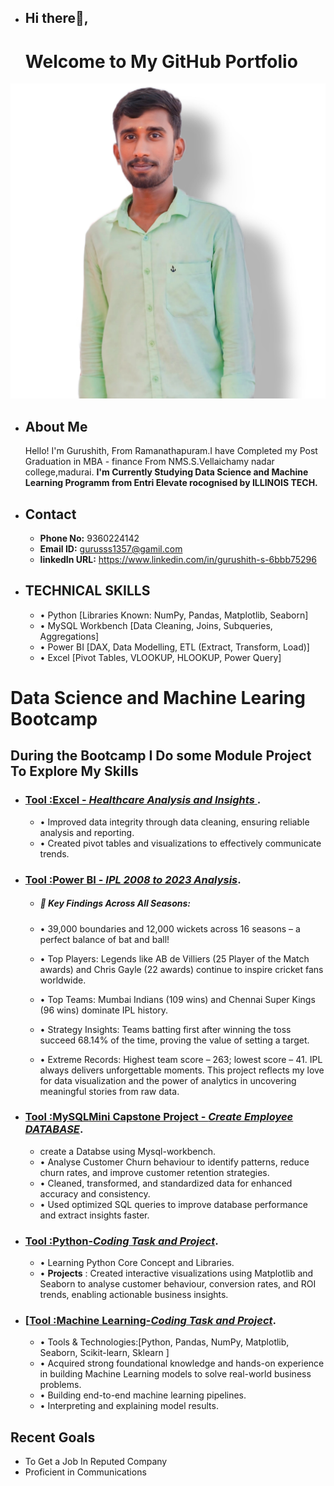 - ## Hi there👋, 
  # Welcome to My GitHub Portfolio
 ![Gurushith](https://github.com/Gurudsml/Gurudsml/blob/main/Gurus.jpg)
- ## About Me
  Hello! I'm Gurushith, From Ramanathapuram.I have Completed my Post Graduation in MBA - finance From NMS.S.Vellaichamy nadar college,madurai.
 **I'm Currently Studying Data Science and Machine Learning Programm from Entri Elevate rocognised by ILLINOIS TECH.** 
- ## Contact
  - **Phone No:** 9360224142
  - **Email ID:** gurusss1357@gamil.com
  - **linkedIn URL:** https://www.linkedin.com/in/gurushith-s-6bbb75296
- ## TECHNICAL SKILLS
   - •	Python [Libraries Known: NumPy, Pandas, Matplotlib, Seaborn]
   - •	MySQL Workbench [Data Cleaning, Joins, Subqueries, Aggregations]
   - •	Power BI [DAX, Data Modelling, ETL (Extract, Transform, Load)]
   - •	Excel [Pivot Tables, VLOOKUP, HLOOKUP, Power Query]

# Data Science and Machine Learing Bootcamp
 ## During the Bootcamp I Do some Module Project To Explore My Skills
- ### [Tool :**Excel** - *Healthcare Analysis and Insights* ](https://github.com/Gurudsml/Excel-Healthcae-Insights).
     - •	Improved data integrity through data cleaning, ensuring reliable analysis and reporting.
     - •	Created pivot tables and visualizations to effectively communicate trends.
 
- ### [Tool :**Power BI** - *IPL 2008 to 2023 Analysis*](https://github.com/Gurudsml/Power-BI---Projects/blob/main/Gurushith%20Cricket%20DB..pbix).
     - ##### 🎯 Key Findings Across All Seasons:

     - • 39,000 boundaries and 12,000 wickets across 16 seasons – a perfect balance of bat and ball!
     - • Top Players: Legends like AB de Villiers (25 Player of the Match awards) and Chris Gayle (22 awards) continue to inspire cricket fans worldwide.
     - • Top Teams: Mumbai Indians (109 wins) and Chennai Super Kings (96 wins) dominate IPL history.
     - • Strategy Insights: Teams batting first after winning the toss succeed 68.14% of the time, proving the value of setting a target.
     - • Extreme Records: Highest team score – 263; lowest score – 41. IPL always delivers unforgettable moments.
This project reflects my love for data visualization and the power of analytics in uncovering meaningful stories from raw data.

- ### [Tool :**MySQL**Mini Capstone Project - *Create Employee DATABASE*](https://github.com/Gurudsml/MySQL---Projects/blob/main/E-Commerce%20Customer%20Churn%20Analysis.sql).
   - create a Databse using Mysql-workbench.
   - •	Analyse Customer Churn behaviour to identify patterns, reduce churn rates, and improve customer retention strategies.
   - •	Cleaned, transformed, and standardized data for enhanced accuracy and consistency.
   - •	Used optimized SQL queries to improve database performance and extract insights faster.

- ### [Tool :**Python**-*Coding Task and Project*](https://github.com/Gurudsml/Python-Coding-And-Projects).
   - •  Learning Python Core Concept and Libraries. 
   - •  **Projects** : Created interactive visualizations using Matplotlib and Seaborn to analyse customer behaviour, conversion rates, and ROI trends, enabling actionable business insights.
     
- ### [[Tool :**Machine Learning**-*Coding Task and Project*](https://github.com/Gurudsml/Machine-Learning).
  - • Tools & Technologies:[Python, Pandas, NumPy, Matplotlib, Seaborn, Scikit-learn, Sklearn ]
  - • Acquired strong foundational knowledge and hands-on experience in building Machine Learning models to solve real-world business problems.
  - • Building end-to-end machine learning pipelines.
  - • Interpreting and explaining model results.
    
 ## Recent Goals
  - To Get a Job In Reputed Company
  - Proficient in Communications
     

<!---
Gurudsml/Gurudsml is a ✨ special ✨ repository because its `README.md` (this file) appears on your GitHub profile.
You can click the Preview link to take a look at your changes.
--->
